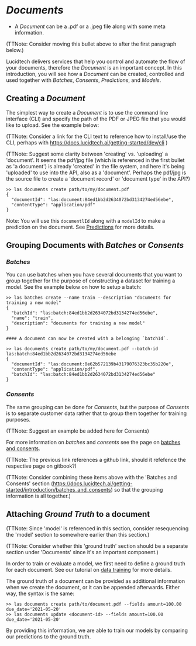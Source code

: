 # *Documents*

 - A *Document* can be a .pdf or a .jpeg file along with some meta information.

(TTNote: Consider moving this bullet above to after the first paragraph below.)

Lucidtech delivers services that help you control and automate the flow
of your documents, therefore the *Document* is an important concept. In this 
introduction, you will see how a *Document* can be created, controlled and used together with 
*Batches*, *Consents*, *Predictions*, and *Models*.

## Creating a *Document*
The simplest way to create a *Document* is to use the command line interface (CLI) 
and specify the path of the PDF or JPEG file that you would like to upload. See the example below:

(TTNote: Consider a link for the CLI text to reference how to install/use the CLI, perhaps with https://docs.lucidtech.ai/getting-started/dev/cli )

(TTNote: Suggest some clarity between 'creating' vs. 'uploading' a 'document'. It seems the pdf/jpg file (which is referenced in the first bullet as 'a document') is already 'created' in the file system, and here it's being 'uploaded' to use into the API, also as a 'document'. Perhaps the pdf/jpg is the source file to create a 'document record' or 'document type' in the API?)

```commandline
>> las documents create path/to/my/document.pdf
{
  "documentId": "las:document:84ed1bb2d2634072bd3134274ed56ebe",
  "contentType": "application/pdf"
}
```
Note: You will use this `documentlId` along with a `modelId` to make a prediction on the document. 
See [Predictions](./predictions.md) for more details.


## Grouping Documents with *Batches* or *Consents*

### *Batches*

You can use batches when you have several documents that you want to group together 
for the purpose of constructing a dataset for training a model. See the example below on how to setup a batch:
```commandline
>> las batches create --name train --description "documents for training a new model"
{
  "batchId": "las:batch:84ed1bb2d2634072bd3134274ed56ebe",
  "name": "train",
  "description": "documents for training a new model"
}

#### A document can now be created with a belonging `batchId`. 

>> las documents create path/to/my/document.pdf --batch-id las:batch:84ed1bb2d2634072bd3134274ed56ebe 
{
  "documentId": "las:document:0e62b572139b43179076323bc35b220e",
  "contentType": "application/pdf",
  "batchId": "las:batch:84ed1bb2d2634072bd3134274ed56ebe"
}
```

### *Consents*

The same grouping can be done for *Consents*, 
but the purpose of *Consents* is to separate customer data rather that to group them together for training purposes.

(TTNote: Suggest an example be added here for Consents)

For more information on *batches* and *consents* see the page on [batches and consents](./batches_and_consents.md).

(TTNote: The previous link references a github link, should it refefence the respective page on gitbook?)

(TTNote: Consider combining these items above with the 'Batches and Consents' section (https://docs.lucidtech.ai/getting-started/introduction/batches_and_consents) so that the grouping information is all together.)


## Attaching *Ground Truth* to a document

(TTNote: Since 'model' is referenced in this section, consider resequencing the 'model' section to somewhere earlier than this section.)

(TTNote: Consider whether this 'ground truth' section should be a separate section under 'Documents' since it's an important component.)

In order to train or evaluate a model, we first need to define a ground truth for each document. 
See our tutorial on [data training](https://docs.lucidtech.ai/data-training/data-training) for more details.

The ground truth of a document can be provided as additional information when we create the document, or it can be appended afterwards.
Either way, the syntax is the same:
```commandline 
>> las documents create path/to/document.pdf --fields amount=100.00 due_date='2021-05-20'
>> las documents update <document-id> --fields amount=100.00 due_date='2021-05-20'
```
By providing this information, we are able to train our models by comparing our predictions to the ground truth.


